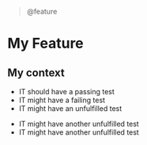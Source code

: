 > @feature

# My Feature

## My context

+ IT should have a passing test
+ IT might have a failing test
+ IT might have an unfulfilled test
- IT might have another unfulfilled test
- IT might have another unfulfilled test